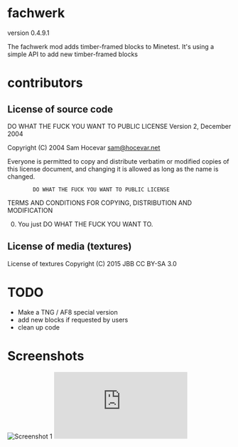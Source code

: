 # fachwerk
version 0.4.9.1

The fachwerk mod adds timber-framed blocks to Minetest.
It's using a simple API to add new timber-framed blocks

# contributors
License of source code
----------------------
 
 DO WHAT THE FUCK YOU WANT TO PUBLIC LICENSE 
                    Version 2, December 2004 

 Copyright (C) 2004 Sam Hocevar <sam@hocevar.net> 

 Everyone is permitted to copy and distribute verbatim or modified 
 copies of this license document, and changing it is allowed as long 
 as the name is changed. 

            DO WHAT THE FUCK YOU WANT TO PUBLIC LICENSE 
   TERMS AND CONDITIONS FOR COPYING, DISTRIBUTION AND MODIFICATION 

  0. You just DO WHAT THE FUCK YOU WANT TO.


License of media (textures)
--------------------------------------

License of textures
Copyright (C) 2015 JBB CC BY-SA 3.0

# TODO
- Make a TNG / AF8 special version
- add new blocks if requested by users
- clean up code

# Screenshots
![Screenshot 1](http://i.imgur.com/JMegjRt.jpg)
![Screenshot 2](https://forum.minetest.net/download/file.php?mode=view&id=2575 "screenshot by sokomine")
